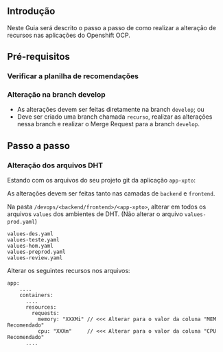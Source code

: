 ## Introdução

Neste Guia será descrito o passo a passo de como realizar a alteração de recursos nas aplicações do Openshift OCP.

## Pré-requisitos

### Verificar a planilha de recomendações

### Alteração na branch develop

- As alterações devem ser feitas diretamente na branch `develop`; ou
- Deve ser criado uma branch chamada `recurso`, realizar as alterações nessa branch e realizar o Merge Request para a branch `develop`.


## Passo a passo

### Alteração dos arquivos DHT

Estando com os arquivos do seu projeto git da aplicação `app-xpto`:

As alterações devem ser feitas tanto nas camadas de `backend` e `frontend`.

Na pasta `/devops/<backend/frontend>/<app-xpto>`, alterar em todos os arquivos `values` dos ambientes de DHT. (Não alterar o arquivo `values-prod.yaml`)

```
values-des.yaml
values-teste.yaml
values-hom.yaml
values-preprod.yaml
values-review.yaml
```

Alterar os seguintes recursos nos arquivos:

```
app:
    ....
    containers:
      ....
      resources:
        requests:
          memory: "XXXMi" // <<< Alterar para o valor da coluna "MEM Recomendado"
          cpu: "XXXm"     // <<< Alterar para o valor da coluna "CPU Recomendado"
      ....
```





